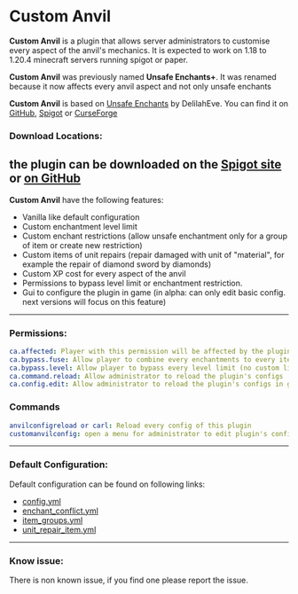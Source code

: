 # Custom Anvil

**Custom Anvil** is a plugin that allows server administrators to customise every aspect of the anvil's mechanics. 
It is expected to work on 1.18 to 1.20.4 minecraft servers running spigot or paper.

**Custom Anvil** was previously named **Unsafe Enchants+**.
It was renamed because it now affects every anvil aspect and not only unsafe enchants

**Custom Anvil** is based on [Unsafe Enchants](https://github.com/DelilahEve/UnsafeEnchants) by  DelilahEve. You can find it on 
[GitHub](https://github.com/DelilahEve/UnsafeEnchants/releases/latest), 
[Spigot](https://www.spigotmc.org/resources/unsafe-enchants.104708/) or
[CurseForge](https://www.curseforge.com/minecraft/bukkit-plugins/unsafe-enchants/files/all)
### Download Locations:

the plugin can be downloaded on the
[Spigot site](https://www.spigotmc.org/resources/custom-anvil.114884)
or [on GitHub](https://github.com/alexcrea/CustomAnvil/releases/latest)
---
**Custom Anvil** have the following features:
- Vanilla like default configuration
- Custom enchantment level limit
- Custom enchant restrictions (allow unsafe enchantment only for a group of item or create new restriction)
- Custom items of unit repairs (repair damaged with unit of "material", for example the repair of diamond sword by diamonds)
- Custom XP cost for every aspect of the anvil
- Permissions to bypass level limit or enchantment restriction.
- Gui to configure the plugin in game (in alpha: can only edit basic config. next versions will focus on this feature)
---
### Permissions:
```yml
ca.affected: Player with this permission will be affected by the plugin
ca.bypass.fuse: Allow player to combine every enchantments to every item (no custom limit)
ca.bypass.level: Allow player to bypass every level limit (no custom limit)
ca.command.reload: Allow administrator to reload the plugin's configs
ca.config.edit: Allow administrator to reload the plugin's configs in game
```
### Commands
```yml
anvilconfigreload or carl: Reload every config of this plugin
customanvilconfig: open a menu for administrator to edit plugin's config in game
```
---
### Default Configuration:

Default configuration can be found on following links:
- [config.yml](https://github.com/alexcrea/CustomAnvil/blob/master/src/main/resources/config.yml)
- [enchant_conflict.yml](https://github.com/alexcrea/CustomAnvil/blob/master/src/main/resources/enchant_conflict.yml)
- [item_groups.yml](https://github.com/alexcrea/CustomAnvil/blob/master/src/main/resources/item_groups.yml)
- [unit_repair_item.yml](https://github.com/alexcrea/CustomAnvil/blob/master/src/main/resources/unit_repair_item.yml)
---
### Know issue:
There is non known issue, if you find one please report the issue.
